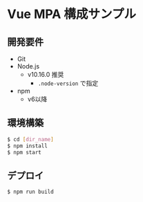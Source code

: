 # Vue MPA 構成サンプル

## 開発要件

- Git
- Node.js
  - v10.16.0 推奨
    - `.node-version` で指定
- npm
  - v6以降

## 環境構築

```sh
$ cd [dir_name]
$ npm install
$ npm start
```

## デプロイ

```sh
$ npm run build
```
